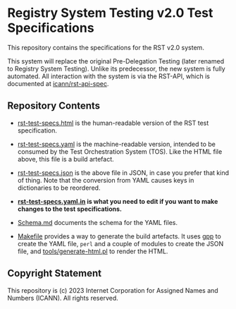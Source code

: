 # Registry System Testing v2.0 Test Specifications

This repository contains the specifications for the RST v2.0 system.

This system will replace the original Pre-Delegation Testing (later renamed to Registry System
Testing). Unlike its predecessor, the new system is fully automated. All interaction with the system 
is via the RST-API, which is documented at [icann/rst-api-spec](https://github.com/icann/rst-api-spec).

## Repository Contents

* [rst-test-specs.html](rst-test-specs.html) is the human-readable version of the RST test specification.

* [rst-test-specs.yaml](rst-test-specs.yaml) is the machine-readable version, intended to be consumed by the Test Orchestration System (TOS). Like the HTML file above, this file is a build artefact.

* [rst-test-specs.json](rst-test-specs.json) is the above file in JSON, in case you prefer that kind of thing. Note that the conversion from YAML causes keys in dictionaries to be reordered.

* **[rst-test-specs.yaml.in](rst-test-specs.yaml.in) is what you need to edit if you want to make changes to the test specifications.**

* [Schema.md](Schema.md) documents the schema for the YAML files.

* [Makefile](Makefile) provides a way to generate the build artefacts. It uses [gpp](https://logological.org/gpp) to create the YAML file, `perl` and a couple of modules to create the JSON file, and [tools/generate-html.pl](tools/generate-html.pl) to render the HTML.

## Copyright Statement

This repository is (c) 2023 Internet Corporation for Assigned Names and Numbers (ICANN). All rights reserved.